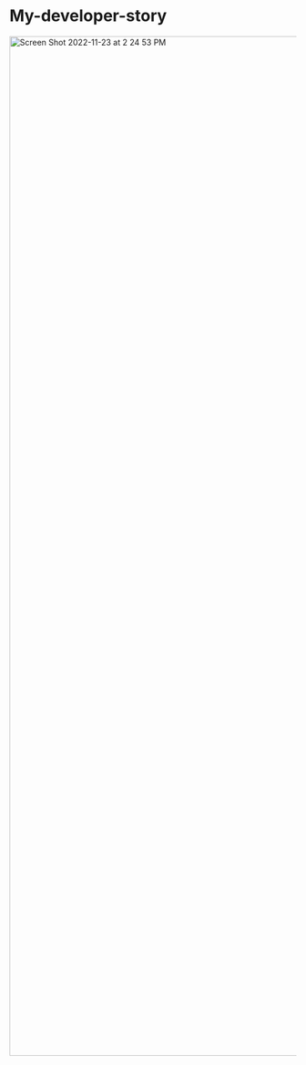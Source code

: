 # My-developer-story
<img width="1789" alt="Screen Shot 2022-11-23 at 2 24 53 PM" src="https://user-images.githubusercontent.com/114627477/203631167-5c4e248a-c216-4ce6-b2f6-8cfefc3477a8.png">
